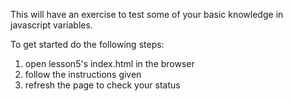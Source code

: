 This will have an exercise to test some of your basic knowledge in javascript variables.

To get started do the following steps:

1) open lesson5's index.html in the browser
2) follow the instructions given
3) refresh the page to check your status